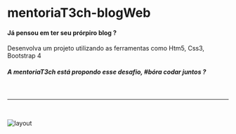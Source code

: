 # mentoriaT3ch-blogWeb
<h4> Já pensou em ter seu prórpiro blog ? </h4>

<p> Desenvolva um projeto utilizando as ferramentas como Htm5, Css3, Bootstrap 4 </p>

<h5>A mentoriaT3ch está propondo esse desafio, #bóra codar juntos ? </h5>
<br>

<hr>

<br>

![layout](https://user-images.githubusercontent.com/52415453/131276385-c72f6f5e-bcc2-4fe4-b7ad-44821b9c7c2c.png)



